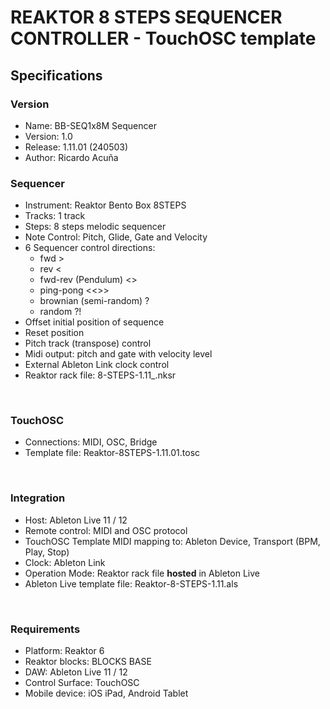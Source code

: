 
# REAKTOR 8 STEPS SEQUENCER CONTROLLER - TouchOSC template

## Specifications

### Version	
- Name: BB-SEQ1x8M Sequencer
- Version: 1.0 
- Release: 1.11.01 (240503)
- Author: Ricardo Acuña

### Sequencer
- Instrument: Reaktor Bento Box 8STEPS
- Tracks: 1 track 
- Steps: 8 steps  melodic sequencer
- Note Control: Pitch, Glide, Gate and Velocity
- 6 Sequencer control directions: 
	- fwd > 
	- rev < 
	- fwd-rev (Pendulum) <>
	- ping-pong <<>> 
	- brownian (semi-random) ?
	- random ?!
- Offset initial position of sequence
- Reset position
- Pitch track (transpose) control
- Midi output: pitch and gate with velocity level
- External Ableton Link clock control
- Reaktor rack file: 8-STEPS-1.11_.nksr
<br>

### TouchOSC	
- Connections: MIDI, OSC, Bridge
- Template file: Reaktor-8STEPS-1.11.01.tosc
<br>

### Integration
- Host: Ableton Live 11 / 12
- Remote control: MIDI and OSC protocol
- TouchOSC Template MIDI mapping to: Ableton Device, Transport (BPM, Play, Stop)
- Clock: Ableton Link
- Operation Mode:  Reaktor rack file **hosted** in Ableton Live
- Ableton Live template file: Reaktor-8-STEPS-1.11.als
<br>

### Requirements
- Platform: Reaktor 6
- Reaktor blocks: BLOCKS BASE
- DAW: Ableton Live 11 / 12
- Control Surface: TouchOSC
- Mobile device: iOS iPad, Android Tablet
<br>




